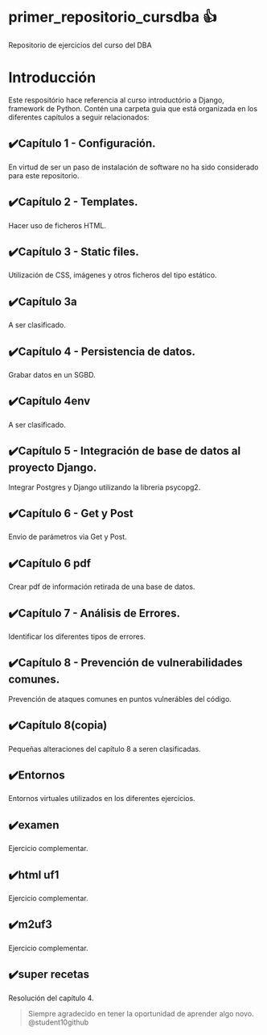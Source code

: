 # primer_repositorio_cursdba 👍 
Repositorio de ejercicios del curso del DBA


# Introducción 
Este respositório hace referencia al curso introductório a Django, framework de Python.
Contén una carpeta guia que está organizada en los diferentes capítulos a seguir relacionados:


## ✔️Capítulo 1 - Configuración. 
En virtud de ser un paso de instalación de software no ha sido considerado para este repositorio.


## ✔️Capítulo 2 - Templates. 
Hacer uso de ficheros HTML.


## ✔️Capítulo 3 - Static files. 
Utilización de CSS, imágenes y otros ficheros del tipo estático.


## ✔️Capítulo 3a 
A ser clasificado.


## ✔️Capítulo 4 - Persistencia de datos. 
Grabar datos en un SGBD.


## ✔️Capítulo 4env 
A ser clasificado.


## ✔️Capítulo 5 - Integración de base de datos al proyecto Django. 
Integrar Postgres y Django utilizando la libreria psycopg2.


## ✔️Capítulo 6 - Get y Post 
Envio de parámetros via Get y Post.


## ✔️Capítulo 6 pdf 
Crear pdf de información retirada de una base de datos.


## ✔️Capítulo 7 - Análisis de Errores. 
Identificar los diferentes tipos de errores.


## ✔️Capítulo 8 - Prevención de vulnerabilidades comunes. 
Prevención de ataques comunes en puntos vulnerábles del código.


## ✔️Capítulo 8(copia) 
Pequeñas alteraciones del capítulo 8 a seren clasificadas.


## ✔️Entornos 
Entornos virtuales utilizados en los diferentes ejercícios.


## ✔️examen 
Ejercicio complementar.


## ✔️html uf1 
Ejercicio complementar.


## ✔️m2uf3 
Ejercicio complementar.


## ✔️super recetas 
Resolución del capítulo 4.


>Siempre agradecido en tener la oportunidad de aprender algo novo.
@student10github

